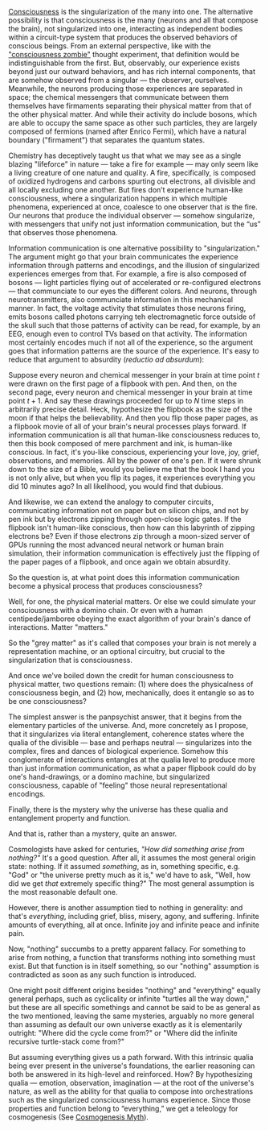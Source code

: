 [Consciousness](https://youtu.be/pCGDQPZYmQM?si=IZlexyZGIVzrGv_r) is the singularization of the many into one. The alternative possibility is that consciousness is the many (neurons and all that compose the brain), not singularized into one, interacting as independent bodies within a circuit-type system that produces the observed behaviors of conscious beings. From an external perspective, like with the ["consciousness zombie"](https://en.wikipedia.org/wiki/Philosophical_zombie) thought experiment, that definition would be indistinguishable from the first. But, observably, our experience exists beyond just our outward behaviors, and has rich internal components, that are somehow observed from a singular — the observer, ourselves. Meanwhile, the neurons producing those experiences are separated in space; the chemical messengers that communicate between them themselves have firmaments separating their physical matter from that of the other physical matter. And while their activity do include bosons, which are able to occupy the same space as other such particles, they are largely composed of fermions (named after Enrico Fermi), which have a natural boundary ("firmament") that separates the quantum states.

Chemistry has deceptively taught us that what we may see as a single blazing "lifeforce" in nature — take a fire for example — may only seem like a living creature of one nature and quality. A fire, specifically, is composed of oxidized hydrogens and carbons spurting out electrons, all divisible and all locally excluding one another. But fires don’t experience human-like consciousness, where a singularization happens in which multiple phenomena, experienced at once, coalesce to one observer that *is* the fire. Our neurons that produce the individual observer — somehow singularize, with messengers that unify not just information communication, but the “us” that observes those phenomena.

Information communication is one alternative possibility to "singularization." The argument might go that your brain communicates the experience information through patterns and encodings, and the illusion of singularized experiences emerges from that. For example, a fire is also composed of bosons — light particles flying out of accelerated or re-configured electrons — that communciate to our eyes the different colors. And neurons, through neurotransmitters, also communciate information in this mechanical manner. In fact, the voltage activity that stimulates those neurons firing, emits bosons called photons carrying teh electromagnetic force outside of the skull such that those patterns of activity can be read, for example, by an EEG, enough even to control TVs based on that activity. The information most certainly encodes much if not all of the experience, so the argument goes that information patterns are the source of the experience. It's easy to reduce that argument to absurdity (*reductio ad absurdum*):

Suppose every neuron and chemical messenger in your brain at time point $t$ were drawn on the first page of a flipbook with pen. And then, on the second page, every neuron and chemical messenger in your brain at time point $t + 1$. And say these drawings proceeded for up to $N$ time steps in arbitrarily precise detail. Heck, hypothesize the flipbook as the size of the moon if that helps the believability. And then you flip those paper pages, as a flipbook movie of all of your brain's neural processes plays forward. If information communication is all that human-like consciousness reduces to, then this book composed of mere parchment and ink, is human-like conscious. In fact, it's you-like conscious, experiencing your love, joy, grief, observations, and memories. All by the power of one's pen. If it were shrunk down to the size of a Bible, would you believe me that the book I hand you is not only alive, but when you flip its pages, it experiences everything you did 10 minutes ago? In all likelihood, you would find that dubious.

And likewise, we can extend the analogy to computer circuits, communicating information not on paper but on silicon chips, and not by pen ink but by electrons zipping through open-close logic gates. If the flipbook isn't human-like conscious, then how can this labyrinth of zipping electrons be? Even if those electrons zip through a moon-sized server of GPUs running the most advanced neural network or human brain simulation, their information communication is effectively just the flipping of the paper pages of a flipbook, and once again we obtain absurdity.

So the question is, at what point does this information communication become a physical process that produces consciousness?

Well, for one, the physical material matters. Or else we could simulate your consciousness with a domino chain. Or even with a human centipede/jamboree obeying the exact algorithm of your brain's dance of interactions. Matter "matters."

So the "grey matter" as it's called that composes your brain is not merely a representation machine, or an optional circuitry, but crucial to the singularization that is consciousness.

And once we've boiled down the credit for human consciousness to physical matter, two questions remain: (1) where does the physicalness of consciousness begin, and (2) how, mechanically, does it entangle so as to be one consciousness?

The simplest answer is the panpsychist answer, that it begins from the elementary particles of the universe. And, more concretely as I propose, that it singularizes via literal entanglement, coherence states where the qualia of the divisible — base and perhaps neutral — singularizes into the complex, fires and dances of biological experience. Somehow this conglomerate of interactions entangles at the qualia level to produce more than just information communication, as what a paper flipbook could do by one's hand-drawings, or a domino machine, but singularized consciousness, capable of "feeling" those neural representational encodings.

Finally, there is the mystery why the universe has these qualia and entanglement property and function.

And that is, rather than a mystery, quite an answer.

Cosmologists have asked for centuries, *"How did something arise from nothing?"* It's a good question. After all, it assumes the most general origin state: nothing. If it assumed *something*, as in, something specific, e.g. "God" or "the universe pretty much as it is," we'd have to ask, "Well, how did we get *that* extremely specific thing?" The most general assumption is the most reasonable default one.

However, there is another assumption tied to nothing in generality: and that's *everything*, including grief, bliss, misery, agony, and suffering. Infinite amounts of everything, all at once. Infinite joy and infinite peace and infinite pain.

Now, "nothing" succumbs to a pretty apparent fallacy. For something to arise from nothing, a function that transforms nothing into something must exist. But that function is in itself something, so our "nothing" assumption is contradicted as soon as any such function is introduced.

One might posit different origins besides "nothing" and "everything" equally general perhaps, such as cyclicality or infinite "turtles all the way down," but these are all specific somethings and cannot be said to be as general as the two mentioned, leaving the same mysteries, arguably no more general than assuming as default our own universe exactly as it is elementarily outright: "Where did the cycle come from?" or "Where did the infinite recursive turtle-stack come from?"

But assuming everything gives us a path forward. With this intrinsic qualia being ever present in the universe's foundations, the earlier reasoning can both be answered in its high-level and reinforced. How? By hypothesizing qualia — emotion, observation, imagination — at the root of the universe's nature, as well as the ability for that qualia to compose into orchestrations such as the singularized consciousness humans experience. Since those properties and function belong to “everything,” we get a teleology for cosmogenesis (See [Cosmogenesis Myth](https://github.com/animal-tree/Writing-stuff-2/blob/main/Theories/Cosmogenesis-Myth-2.md)).
